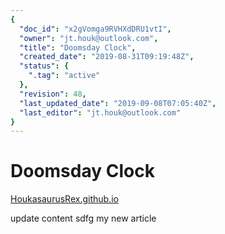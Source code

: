 ```yaml
---
{
  "doc_id": "x2gVomga9RVHXdDRU1vtI",
  "owner": "jt.houk@outlook.com",
  "title": "Doomsday Clock",
  "created_date": "2019-08-31T09:19:48Z",
  "status": {
    ".tag": "active"
  },
  "revision": 48,
  "last_updated_date": "2019-09-08T07:05:40Z",
  "last_editor": "jt.houk@outlook.com"
}
---
```

# Doomsday Clock
[HoukasaurusRex.github.io](https://HoukasaurusRex.github.io/doomsday-clock/)
<!-- more -->

update content
sdfg my new article

